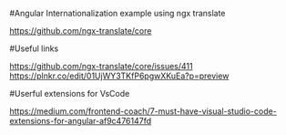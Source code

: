 #Angular Internationalization example using ngx translate

https://github.com/ngx-translate/core

#Useful links

https://github.com/ngx-translate/core/issues/411
https://plnkr.co/edit/01UjWY3TKfP6pgwXKuEa?p=preview


#Userful extensions for VsCode

https://medium.com/frontend-coach/7-must-have-visual-studio-code-extensions-for-angular-af9c476147fd
